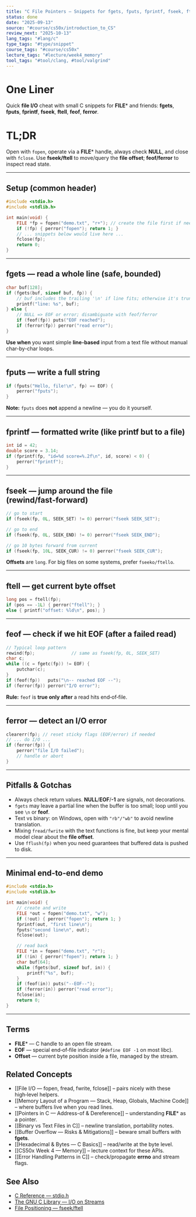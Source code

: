 ```yaml
---
title: "C File Pointers — Snippets for fgets, fputs, fprintf, fseek, ftell, feof, ferror"
status: done
date: "2025-09-13"
source: "#course/cs50x/introduction_to_CS"
review_next: "2025-10-13"
lang_tags: "#lang/c"
type_tags: "#type/snippet"
course_tags: "#course/cs50x"
lecture_tags: "#lecture/week4_memory"
tool_tags: "#tool/clang, #tool/valgrind"
---
```


# One Liner
Quick **file I/O** cheat with small C snippets for **FILE*** and friends: **fgets**, **fputs**, **fprintf**, **fseek**, **ftell**, **feof**, **ferror**.

# TL;DR
Open with `fopen`, operate via a **FILE*** handle, always check **NULL**, and close with `fclose`. Use **fseek/ftell** to move/query the **file offset**; **feof/ferror** to inspect read state.

---

## Setup (common header)
```c
#include <stdio.h>
#include <stdlib.h>

int main(void) {
    FILE *fp = fopen("demo.txt", "r+"); // create the file first if needed
    if (!fp) { perror("fopen"); return 1; }
    // ... snippets below would live here ...
    fclose(fp);
    return 0;
}
```

---

## fgets — read a whole line (safe, bounded)
```c
char buf[128];
if (fgets(buf, sizeof buf, fp)) {
    // buf includes the trailing '\n' if line fits; otherwise it's truncated
    printf("line: %s", buf);
} else {
    // NULL => EOF or error; disambiguate with feof/ferror
    if (feof(fp)) puts("EOF reached");
    if (ferror(fp)) perror("read error");
}
```

**Use when** you want simple **line-based** input from a text file without manual char-by-char loops.

---

## fputs — write a full string
```c
if (fputs("Hello, file!\n", fp) == EOF) {
    perror("fputs");
}
```
**Note:** `fputs` does **not** append a newline — you do it yourself.

---

## fprintf — formatted write (like printf but to a file)
```c
int id = 42;
double score = 3.14;
if (fprintf(fp, "id=%d score=%.2f\n", id, score) < 0) {
    perror("fprintf");
}
```

---

## fseek — jump around the file (rewind/fast‑forward)
```c
// go to start
if (fseek(fp, 0L, SEEK_SET) != 0) perror("fseek SEEK_SET");

// go to end
if (fseek(fp, 0L, SEEK_END) != 0) perror("fseek SEEK_END");

// go 10 bytes forward from current
if (fseek(fp, 10L, SEEK_CUR) != 0) perror("fseek SEEK_CUR");
```
**Offsets** are `long`. For big files on some systems, prefer `fseeko/ftello`.

---

## ftell — get current byte offset
```c
long pos = ftell(fp);
if (pos == -1L) { perror("ftell"); }
else { printf("offset: %ld\n", pos); }
```

---

## feof — check if we hit EOF (after a failed read)
```c
// Typical loop pattern
rewind(fp);              // same as fseek(fp, 0L, SEEK_SET)
char c;
while ((c = fgetc(fp)) != EOF) {
    putchar(c);
}
if (feof(fp))   puts("\n-- reached EOF --");
if (ferror(fp)) perror("I/O error");
```
**Rule:** `feof` is **true only after** a read hits end‑of‑file.

---

## ferror — detect an I/O error
```c
clearerr(fp); // reset sticky flags (EOF/error) if needed
// ... do I/O ...
if (ferror(fp)) {
    perror("file I/O failed");
    // handle or abort
}
```

---

## Pitfalls & Gotchas
- Always check return values. **NULL**/**EOF**/**-1** are signals, not decorations.
- `fgets` may leave a partial line when the buffer is too small; loop until you see `\n` or **feof**.
- Text vs binary: on Windows, open with `"rb"/"wb"` to avoid newline translation.
- Mixing `fread/fwrite` with the text functions is fine, but keep your mental model clear about the **file offset**.
- Use `fflush(fp)` when you need guarantees that buffered data is pushed to disk.

---

## Minimal end‑to‑end demo
```c
#include <stdio.h>
#include <stdlib.h>

int main(void) {
    // create and write
    FILE *out = fopen("demo.txt", "w");
    if (!out) { perror("fopen"); return 1; }
    fprintf(out, "first line\n");
    fputs("second line\n", out);
    fclose(out);

    // read back
    FILE *in = fopen("demo.txt", "r");
    if (!in) { perror("fopen"); return 1; }
    char buf[64];
    while (fgets(buf, sizeof buf, in)) {
        printf("%s", buf);
    }
    if (feof(in)) puts("--EOF--");
    if (ferror(in)) perror("read error");
    fclose(in);
    return 0;
}
```

---

## Terms
- **FILE*** — C handle to an open file stream.
- **EOF** — special end‑of‑file indicator (`#define EOF -1` on most libc).
- **Offset** — current byte position inside a file, managed by the stream.

## Related Concepts
- [[File I/O — fopen, fread, fwrite, fclose]] – pairs nicely with these high‑level helpers.
- [[Memory Layout of a Program — Stack, Heap, Globals, Machine Code]] – where buffers live when you read lines.
- [[Pointers in C — Address-of & Dereference]] – understanding **FILE*** as a pointer.
- [[Binary vs Text Files in C]] – newline translation, portability notes.
- [[Buffer Overflow — Risks & Mitigations]] – beware small buffers with **fgets**.
- [[Hexadecimal & Bytes — C Basics]] – read/write at the byte level.
- [[CS50x Week 4 — Memory]] – lecture context for these APIs.
- [[Error Handling Patterns in C]] – check/propagate **errno** and stream flags.

## See Also
- [C Reference — stdio.h](https://en.cppreference.com/w/c/io)  
- [The GNU C Library — I/O on Streams](https://www.gnu.org/software/libc/manual/html_node/Streams-and-I_002fO.html)  
- [File Positioning — fseek/ftell](https://en.cppreference.com/w/c/io/ftell)

